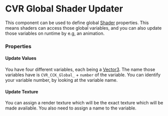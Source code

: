 # CVR Global Shader Updater
This component can be used to define global [Shader](https://docs.unity3d.com/Manual/Shaders.html) properties.
This means shaders can access those global variables, and you can also update those variables on runtime by e.g, an animation.

### Properties

#### Update Values
You have four different variables, each being a [Vector3](https://docs.unity3d.com/ScriptReference/Vector3.html).
The name those variables have is `CVR_CCK_Global_` + `number` of the variable. You can identify your variable number,
by looking at the variable name.

#### Update Texture
You can assign a render texture which will be the exact texture which will be made available.
You also need to assign a name to the variable.